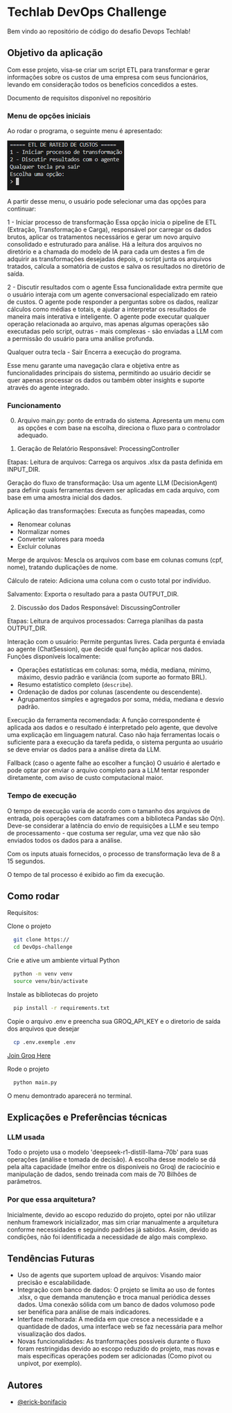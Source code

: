 
# Techlab DevOps Challenge

Bem vindo ao repositório de código do desafio Devops Techlab!

## Objetivo da aplicação

Com esse projeto, visa-se criar um script ETL para transformar e gerar informações sobre os custos de uma empresa com seus funcionários, levando em consideração todos os beneficios concedidos a estes.

Documento de requisitos disponível no repositório

### Menu de opções iniciais

Ao rodar o programa, o seguinte menu é apresentado:

![alt text](assets/image.png)

A partir desse menu, o usuário pode selecionar uma das opções para continuar:

1 - Iniciar processo de transformação
Essa opção inicia o pipeline de ETL (Extração, Transformação e Carga), responsável por carregar os dados brutos, aplicar os tratamentos necessários e gerar um novo arquivo consolidado e estruturado para análise. Há a leitura dos arquivos no diretório e a chamada do modelo de IA para cada um destes a fim de adquirir as transformações desejadas depois, o script junta os arquivos tratados, calcula a somatória de custos e salva os resultados no diretório de saída.

2 - Discutir resultados com o agente
Essa funcionalidade extra permite que o usuário interaja com um agente conversacional especializado em rateio de custos. O agente pode responder a perguntas sobre os dados, realizar cálculos como médias e totais, e ajudar a interpretar os resultados de maneira mais interativa e inteligente. O agente pode executar qualquer operação relacionada ao arquivo, mas apenas algumas operações são executadas pelo script, outras - mais complexas - são enviadas a LLM com a permissão do usuário para uma análise profunda.

Qualquer outra tecla - Sair
Encerra a execução do programa.

Esse menu garante uma navegação clara e objetiva entre as funcionalidades principais do sistema, permitindo ao usuário decidir se quer apenas processar os dados ou também obter insights e suporte através do agente integrado.

### Funcionamento

0. Arquivo main.py: ponto de entrada do sistema. Apresenta um menu com as opções e com base na escolha, direciona o fluxo para o controlador adequado.

1. Geração de Relatório
Responsável: ProcessingController

Etapas:
Leitura de arquivos:
Carrega os arquivos .xlsx da pasta definida em INPUT_DIR.

Geração do fluxo de transformação:
Usa um agente LLM (DecisionAgent) para definir quais ferramentas devem ser aplicadas em cada arquivo, com base em uma amostra inicial dos dados.

Aplicação das transformações:
Executa as funções mapeadas, como

- Renomear colunas
- Normalizar nomes
- Converter valores para moeda
- Excluir colunas

Merge de arquivos:
Mescla os arquivos com base em colunas comuns (cpf, nome), tratando duplicações de nome.

Cálculo de rateio:
Adiciona uma coluna com o custo total por indivíduo.

Salvamento:
Exporta o resultado para a pasta OUTPUT_DIR.

2. Discussão dos Dados
Responsável: DiscussingController

Etapas:
Leitura de arquivos processados:
Carrega planilhas da pasta OUTPUT_DIR.

Interação com o usuário:
Permite perguntas livres. Cada pergunta é enviada ao agente (ChatSession), que decide qual função aplicar nos dados.
Funções disponíveis localmente:

- Operações estatísticas em colunas: soma, média, mediana, mínimo, máximo, desvio padrão e variância (com suporte ao formato BRL).
- Resumo estatístico completo (`describe`).
- Ordenação de dados por colunas (ascendente ou descendente).
- Agrupamentos simples e agregados por soma, média, mediana e desvio padrão.

Execução da ferramenta recomendada:
A função correspondente é aplicada aos dados e o resultado é interpretado pelo agente, que devolve uma explicação em linguagem natural. Caso não haja ferramentas locais o suficiente para a execução da tarefa pedida, o sistema pergunta ao usuário se deve enviar os dados para a análise direta da LLM.

Fallback (caso o agente falhe ao escolher a função)
O usuário é alertado e pode optar por enviar o arquivo completo para a LLM tentar responder diretamente, com aviso de custo computacional maior.

### Tempo de execução

O tempo de execução varia de acordo com o tamanho dos arquivos de entrada, pois operações com dataframes com a biblioteca Pandas são O(n). Deve-se considerar a latência do envio de requisições a LLM e seu tempo de processamento - que costuma ser regular, uma vez que não são enviados todos os dados para a análise.

Com os inputs atuais fornecidos, o processo de transformação leva de 8 a 15 segundos.

O tempo de tal processo é exibido ao fim da execução.

## Como rodar

Requisitos:

Clone o projeto

```bash
  git clone https://
  cd DevOps-challenge
```

Crie e ative um ambiente virtual Python

```bash
  python -m venv venv
  source venv/bin/activate
```

Instale as bibliotecas do projeto

```bash
  pip install -r requirements.txt
```

    
Copie o arquivo .env e preencha sua GROQ_API_KEY e o diretorio de saída dos arquivos que desejar

```bash
  cp .env.exemple .env
```

[Join Groq Here](https://console.groq.com/docs/overview)


Rode o projeto

```bash
  python main.py
```

O menu demontrado aparecerá no terminal.


## Explicações e Preferências técnicas

### LLM usada

Todo o projeto usa o modelo 'deepseek-r1-distill-llama-70b' para suas operações (análise e tomada de decisão). A escolha desse modelo se dá pela alta capacidade (melhor entre os disponíveis no Groq) de raciocínio e manipulação de dados, sendo treinada com mais de 70 Bilhões de parâmetros. 

### Por que essa arquitetura?

Inicialmente, devido ao escopo reduzido do projeto, optei por não utilizar nenhum framework inicializador, mas sim criar manualmente a arquitetura conforme necessidades e seguindo padrões já sabidos.
Assim, devido as condições, não foi identificada a necessidade de algo mais complexo.

## Tendências Futuras

- Uso de agents que suportem upload de arquivos: Visando maior precisão e escalabilidade.
- Integração com banco de dados: O projeto se limita ao uso de fontes .xlsx, o que demanda manutenção e troca manual periódica desses dados. Uma conexão sólida com um banco de dados volumoso pode ser benéfica para análise de mais indicadores.
- Interface melhorada: A medida em que cresce a necessidade e a quantidade de dados, uma interface web se faz necessária para melhor visualização dos dados. 
- Novas funcionalidades: As tranformações possíveis durante o fluxo foram restringidas devido ao escopo reduzido do projeto, mas novas e mais específicas operações podem ser adicionadas (Como pivot ou unpivot, por exemplo).

## Autores

- [@erick-bonifacio](https://www.github.com/erick-bonifacio)
